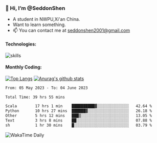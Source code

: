 ### 👋 Hi, I’m @SeddonShen
- A student in NWPU,Xi'an China.
- Want to learn something.
- 📫 You can contact me at seddonshen2001@gmail.com

#### Technologies:

![skills](https://skillicons.dev/icons?i=scala,js,html,css,bootstrap,jquery,c,cpp,cloudflare,django,docker,flask,git,github,githubactions,linux,latex,mysql,nodejs,ps,php,pr,py,raspberrypi,redis,unreal,v,vscode,vue,bash)

#### Monthly Coding:
[![Top Langs](https://github-readme-stats.vercel.app/api/top-langs?username=seddonshen&show_icons=true&locale=en&layout=compact&hide=html&langs_count=8)](https://github.com/SeddonShen/)
[![Anurag's github stats](https://github-readme-stats.vercel.app/api?username=SeddonShen&count_private=true&show_icons=true)](https://github.com/anuraghazra/github-readme-stats)
<!--START_SECTION:waka-->

```txt
From: 05 May 2023 - To: 04 June 2023

Total Time: 39 hrs 55 mins

Scala        17 hrs 1 min    ██████████▓░░░░░░░░░░░░░░   42.64 %
Python       10 hrs 27 mins  ██████▓░░░░░░░░░░░░░░░░░░   26.18 %
Other        5 hrs 12 mins   ███▒░░░░░░░░░░░░░░░░░░░░░   13.05 %
Text         3 hrs 8 mins    ██░░░░░░░░░░░░░░░░░░░░░░░   07.88 %
sh           1 hr 30 mins    █░░░░░░░░░░░░░░░░░░░░░░░░   03.79 %
```

<!--END_SECTION:waka-->

![WakaTime Daily](https://wakatime.com/share/@seddon2001/61a7e342-5f12-4fea-bf92-1fac161e97d6.svg)
<!---
SeddonShen/SeddonShen is a ✨ special ✨ repository because its `README.md` (this file) appears on your GitHub profile.
You can click the Preview link to take a look at your changes.
--->
